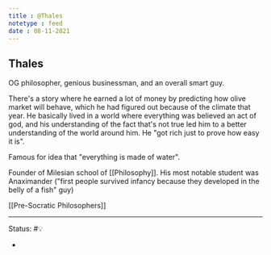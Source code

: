 ```yaml
---
title : @Thales
notetype : feed
date : 08-11-2021
---
```


## Thales


OG philosopher, genious businessman, and an overall smart guy.

There's a story where he earned a lot of money by predicting how olive market will behave, which he had figured out because of the climate that year. He basically lived in a world where everything was believed an act of god, and his understanding of the fact that's not true led him to a better understanding of the world around him. He "got rich just to prove how easy it is".

Famous for idea that "everything is made of water".

Founder of Milesian school of [[Philosophy]]. His most notable student was Anaximander ("first people survived infancy because they developed in the belly of a fish" guy)

[[Pre-Socratic Philosophers]]

-----

Status: #💡 

- 
